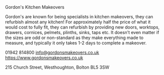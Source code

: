 Gordon's Kitchen Makeovers


Gordon's are known for being specialists in kitchen makeovers, they can refurbish almost any kitchen!
For approximately half the price of what it would cost to fully fit, they can refurbish by providing new doors,
worktops, drawers, cornices, pelmets, plinths, sinks, taps etc.
It doesn’t even matter if the sizes are odd or non-standard as they make everything made to measure,
and typically it only takes 1-2 days to complete a makeover.

01942 814800
info@gordonsmakeovers.co.uk
https://www.gordonsmakeovers.co.uk

215 Church Street,
Westhoughton,
Bolton
BL5 3SW
